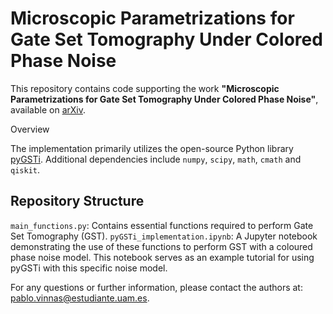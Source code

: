 # Microscopic Parametrizations for Gate Set Tomography Under Colored Phase Noise

This repository contains code supporting the work **"Microscopic Parametrizations for Gate Set Tomography Under Colored Phase Noise"**, available on [arXiv](https://arxiv.org/abs/2407.11539).

Overview

The implementation primarily utilizes the open-source Python library [pyGSTi](https://www.pygsti.info). Additional dependencies include `numpy`, `scipy`, `math`, `cmath` and `qiskit`.

## Repository Structure

`main_functions.py`: Contains essential functions required to perform Gate Set Tomography (GST).
`pyGSTi_implementation.ipynb`: A Jupyter notebook demonstrating the use of these functions to perform GST with a coloured phase noise model. This notebook serves as an example tutorial for using pyGSTi with this specific noise model.

For any questions or further information, please contact the authors at:  [pablo.vinnas@estudiante.uam.es](mailto:pablo.vinnas@estudiante.uam.es).

